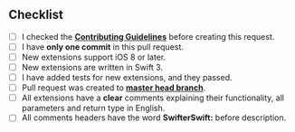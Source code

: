<!--- Provide a general summary of your changes in the Title above -->

## Checklist
<!--- Please go over all the following points, and put an `x` in all the boxes that apply. -->
<!--- If you're unsure about any of these, don't hesitate to ask. We're here to help! -->
- [ ] I checked the [**Contributing Guidelines**](https://github.com/omaralbeik/SwifterSwift/blob/master/CONTRIBUTING.md) before creating this request.
- [ ] I have **only one commit** in this pull request.
- [ ] New extensions support iOS 8 or later.
- [ ] New extensions are written in Swift 3.
- [ ] I have added tests for new extensions, and they passed.
- [ ] Pull request was created to [**master head branch**](https://github.com/omaralbeik/SwifterSwift/tree/master).
- [ ] All extensions have a **clear** comments explaining their functionality, all parameters and return type in English.
- [ ] All comments headers have the word **SwifterSwift:** before description.
